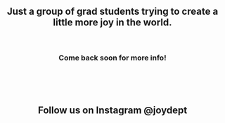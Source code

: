 <h2 align="center">Just a group of grad students trying to create a little more joy in the world.</h2><br>
<h3 align="center">Come back soon for more info!</h3><br><br><br>
<h2 align="center">Follow us on Instagram @joydept</h2>
